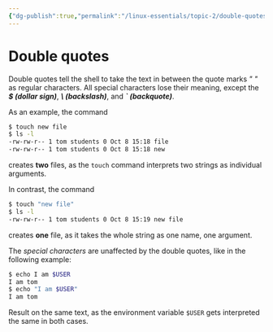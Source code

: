 ```yaml
---
{"dg-publish":true,"permalink":"/linux-essentials/topic-2/double-quotes/"}
---
```


# Double quotes
Double quotes tell the shell to take the text in between the quote marks _" "_ as regular characters. All special characters lose their meaning, except the ___$ (dollar sign)___, ___\ (backslash)___, and ___\` (backquote)___.

As an example, the command

```bash
$ touch new file
$ ls -l 
-rw-rw-r-- 1 tom students 0 Oct 8 15:18 file
-rw-rw-r-- 1 tom students 0 Oct 8 15:18 new
```
creates **two** files, as the `touch` command interprets two strings as individual arguments.

In contrast, the command

```bash
$ touch "new file"
$ ls -l 
-rw-rw-r-- 1 tom students 0 Oct 8 15:19 new file
```
creates **one** file, as it takes the whole string as one name, one argument.

The _special characters_ are unaffected by the double quotes, like in the following example:

```bash
$ echo I am $USER
I am tom 
$ echo "I am $USER" 
I am tom
```
Result on the same text, as the environment variable `$USER` gets interpreted the same in both cases.